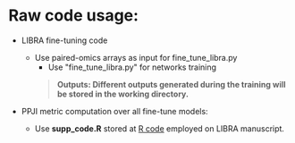 # Raw code usage:

- LIBRA fine-tuning code
  - Use paired-omics arrays as input for fine_tune_libra.py
    - Use "fine_tune_libra.py" for networks training
    > **Outputs: Different outputs generated during the training will be stored in the working directory.**

- PPJI metric computation over all fine-tune models:
    - Use **supp_code.R** stored at [R code](https://github.com/TranslationalBioinformaticsUnit/LIBRA/blob/main/R/) employed on LIBRA manuscript.

